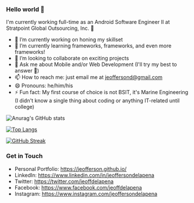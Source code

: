 
### Hello world 👋

I'm currently working full-time as an Android Software Engineer II at Stratpoint Global Outsourcing, Inc. 🖤

- 🔭 I’m currently working on honing my skillset
- 🌱 I’m currently learning frameworks, frameworks, and even more frameworks!
- 👯 I’m looking to collaborate on exciting projects
- 💬 Ask me about Mobile and/or Web Development (I'll try my best to answer 🙂)
- 📫 How to reach me: just email me at jeoffersond@gmail.com
- 😄 Pronouns: he/him/his
- ⚡ Fun fact: My first course of choice is not BSIT, it's Marine Engineering (I didn't know a single thing about coding or anything IT-related until college)

![Anurag's GitHub stats](https://github-readme-stats.vercel.app/api?username=Jeofferson&show_icons=true&theme=radical)

[![Top Langs](https://github-readme-stats.vercel.app/api/top-langs/?username=Jeofferson&layout=compact&show_icons=true&theme=radical)](https://github.com/anuraghazra/github-readme-stats)

[![GitHub Streak](https://github-readme-streak-stats.herokuapp.com/?user=Jeofferson&theme=radical)](https://github.com/DenverCoder1/github-readme-streak-stats)

### Get in Touch

- Personal Portfolio: https://jeofferson.github.io/
- LinkedIn: https://www.linkedin.com/in/jeoffersondelapena
- Twitter: https://twitter.com/jeoffdelapena
- Facebook: https://www.facebook.com/jeoffdelapena
- Instagram: https://www.instagram.com/jeoffersondelapena

<!--
**Jeofferson/Jeofferson** is a ✨ _special_ ✨ repository because its `README.md` (this file) appears on your GitHub profile.

Here are some ideas to get you started:

- 🔭 I’m currently working on ...
- 🌱 I’m currently learning ...
- 👯 I’m looking to collaborate on ...
- 🤔 I’m looking for help with ...
- 💬 Ask me about ...
- 📫 How to reach me: ...
- 😄 Pronouns: ...
- ⚡ Fun fact: ...
-->
